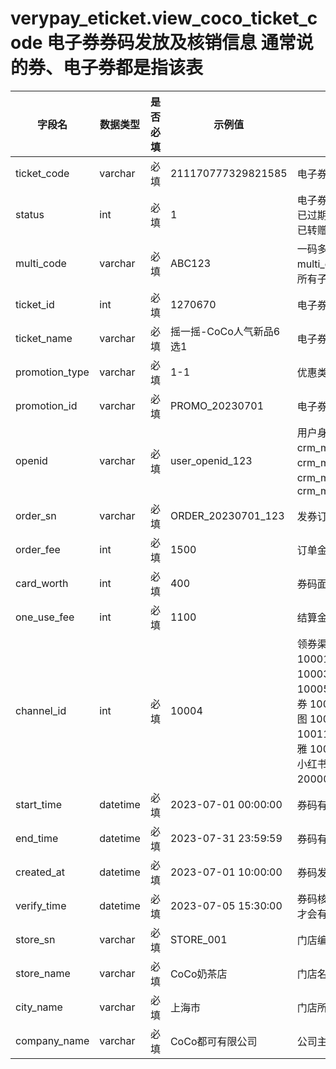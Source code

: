 # verypay_eticket.view_coco_ticket_code 电子券券码发放及核销信息 通常说的券、电子券都是指该表

| 字段名            | 数据类型     | 是否必填 | 示例值                 | 注释                                                                                                                                                                                                             |
|----------------|----------|------|---------------------|----------------------------------------------------------------------------------------------------------------------------------------------------------------------------------------------------------------|
| ticket_code    | varchar  | 必填   | 211170777329821585  | 电子券码，唯一键                                                                                                                                                                                                       |
| status         | int      | 必填   | 1                   | 电子券当前状态 1:未核销 2:已核销 3:已过期 4:已退款 5:已冻结 6:转赠中 7:已转赠 8:未开始 9:无可用券码                                                                                                                                                |
| multi_code     | varchar  | 必填   | ABC123              | 一码多核的父码(主码)，可以通过multi_code=ABC查询出该主码下的所有子码                                                                                                                                                                     |
| ticket_id      | int      | 必填   | 1270670             | 电子券批次ID                                                                                                                                                                                                        |
| ticket_name    | varchar  | 必填   | 摇一摇-CoCo人气新品6选1     | 电子券名称                                                                                                                                                                                                          |
| promotion_type | varchar  | 必填   | 1-1                 | 优惠类型，                                                                                                                                                                                                          |
| promotion_id   | varchar  | 必填   | PROMO_20230701      | 电子券促销活动编号                                                                                                                                                                                                      |
| openid         | varchar  | 必填   | user_openid_123     | 用户身份标识，可以对应crm_member.member_code、crm_member.mobile、crm_member.mobile_md5以及crm_member_platform.thirdparty_id                                                                                                   |
| order_sn       | varchar  | 必填   | ORDER_20230701_123  | 发券订单编号                                                                                                                                                                                                         |
| order_fee      | int      | 必填   | 1500                | 订单金额（单位分）                                                                                                                                                                                                      |
| card_worth     | int      | 必填   | 400                 | 券码面额（单位分）                                                                                                                                                                                                      |
| one_use_fee    | int      | 必填   | 1100                | 结算金额（单位分）                                                                                                                                                                                                      |
| channel_id     | int      | 必填   | 10004               | 领券渠道ID枚举值：10000:天猫 10001:美团直连 10002:抖音 10003:拼多多 10004:微信商家券 10005:美团点评 10006:支付宝商家券 10007:费芮权益卡 10008:高德地图 10009:平安银行 10010:快手 10011:微能 10012:易百 10013:米雅 10014:福禄 10015:丰享 10016:小红书 10017:支付宝本地生活 20000:预导出 |
| start_time     | datetime | 必填   | 2023-07-01 00:00:00 | 券码有效期开始时间                                                                                                                                                                                                      |
| end_time       | datetime | 必填   | 2023-07-31 23:59:59 | 券码有效期结束时间                                                                                                                                                                                                      |
| created_at     | datetime | 必填   | 2023-07-01 10:00:00 | 券码发放时间                                                                                                                                                                                                         |
| verify_time    | datetime | 必填   | 2023-07-05 15:30:00 | 券码核销时间，状态为已核销的券码才会有值 即：status=2                                                                                                                                                                                |
| store_sn       | varchar  | 必填   | STORE_001           | 门店编号                                                                                                                                                                                                           |
| store_name     | varchar  | 必填   | CoCo奶茶店             | 门店名称                                                                                                                                                                                                           |
| city_name      | varchar  | 必填   | 上海市                 | 门店所在城市名称                                                                                                                                                                                                       |
| company_name   | varchar  | 必填   | CoCo都可有限公司          | 公司主体名称                                                                                                                                                                                                         |
